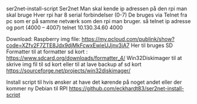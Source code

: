 ser2net-install-script
Ser2net
Man skal kende ip adressen på den rpi man skal bruge
Hver rpi har 8 serial forbindelser (0-7)
De bruges via Telnet fra pc som er på samme netværk som den rpi man bruger.
så telnet ip adresse og port (4000 – 4007)
telnet 10.130.34.60 4000


Download:
Raspberry img file: https://my.pcloud.com/publink/show?code=XZfv2F7ZTE8Jdx9djMkFcwxEwieUJjnv3iA7
Her til bruges SD Formatter til at formatter sd kort : https://www.sdcard.org/downloads/formatter_4/
Win32Diskimager til at skrive img fil til sd kort eller til at lave backup af sd kort
https://sourceforge.net/projects/win32diskimager/

Install script til hvis ønsker at have det kørende på noget andet eller der kommer ny Debian til RPI
https://github.com/eckhardt83/ser2net-install-script
